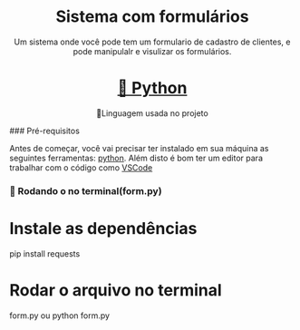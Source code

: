 <h1 align="center">Sistema com formulários</h1>
<p align="center">Um sistema onde você pode tem um formulario de cadastro de clientes, e pode manipulalr e visulizar os formulários.</p>
<h1 align="center">
    <a href="https://pt-br.reactjs.org/">🔗 Python</a>
</h1>
<p align="center">🚀Linguagem usada no projeto</p>
### Pré-requisitos

Antes de começar, você vai precisar ter instalado em sua máquina as seguintes ferramentas:
[python](https://www.python.org/downloads/).
Além disto é bom ter um editor para trabalhar com o código como [VSCode](https://code.visualstudio.com/)

### 🎲 Rodando o no terminal(form.py)

# Instale as dependências
pip install requests

# Rodar o arquivo no terminal
form.py ou python form.py
